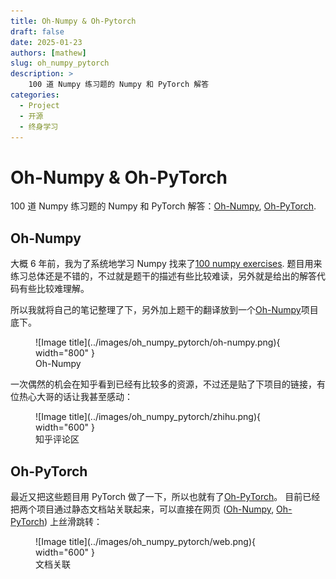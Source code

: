 ```yaml
---
title: Oh-Numpy & Oh-Pytorch
draft: false
date: 2025-01-23
authors: [mathew]
slug: oh_numpy_pytorch
description: >
    100 道 Numpy 练习题的 Numpy 和 PyTorch 解答
categories:
  - Project
  - 开源
  - 终身学习
---
```


# Oh-Numpy & Oh-PyTorch

100 道 Numpy 练习题的 Numpy 和 PyTorch 解答：[Oh-Numpy](https://datahonor.com/Oh-Numpy/100-Numpy-Exercises/), [Oh-PyTorch](https://datahonor.com/Oh-PyTorch/100-PyTorch-Exercises/).

<!-- more -->

## Oh-Numpy

大概 6 年前，我为了系统地学习 Numpy 找来了[100 numpy exercises](https://github.com/rougier/numpy-100).
题目用来练习总体还是不错的，不过就是题干的描述有些比较难读，另外就是给出的解答代码有些比较难理解。

所以我就将自己的笔记整理了下，另外加上题干的翻译放到一个[Oh-Numpy](https://github.com/shenxiangzhuang/Oh-Numpy)项目底下。

<figure markdown="span">
  ![Image title](../images/oh_numpy_pytorch/oh-numpy.png){ width="800" }
  <figcaption>Oh-Numpy</figcaption>
</figure>

一次偶然的机会在知乎看到已经有比较多的资源，不过还是贴了下项目的链接，有位热心大哥的话让我甚至感动：

<figure markdown="span">
  ![Image title](../images/oh_numpy_pytorch/zhihu.png){ width="600" }
  <figcaption>知乎评论区</figcaption>
</figure>

## Oh-PyTorch

最近又把这些题目用 PyTorch 做了一下，所以也就有了[Oh-PyTorch](https://github.com/shenxiangzhuang/Oh-PyTorch)。
目前已经把两个项目通过静态文档站关联起来，可以直接在网页 ([Oh-Numpy](https://datahonor.com/Oh-Numpy/100-Numpy-Exercises/), [Oh-PyTorch](https://datahonor.com/Oh-PyTorch/100-PyTorch-Exercises/)) 上丝滑跳转：

<figure markdown="span">
  ![Image title](../images/oh_numpy_pytorch/web.png){ width="600" }
  <figcaption>文档关联</figcaption>
</figure>
